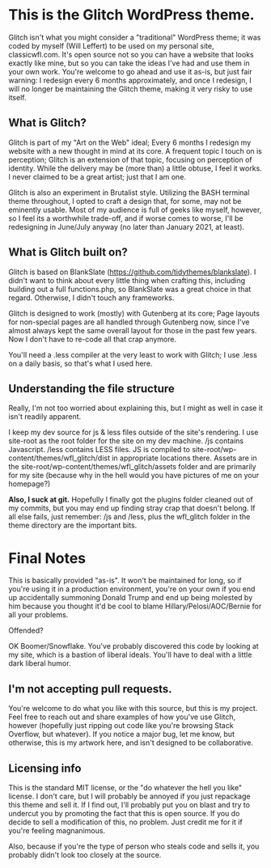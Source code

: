 # This is the Glitch WordPress theme.

Glitch isn't what you might consider a "traditional" WordPress theme; it was coded by myself (Will Leffert) to be used on my personal site, classicwfl.com. It's open source not so you can have a website that looks exactly like mine, but so you can take the ideas I've had and use them in your own work. You're welcome to go ahead and use it as-is, but just fair warning: I redesign every 6 months approximately, and once I redesign, I will no longer be maintaining the Glitch theme, making it very risky to use itself.

## What is Glitch?

Glitch is part of my "Art on the Web" ideal; Every 6 months I redesign my website with a new thought in mind at its core. A frequent topic I touch on is perception; Glitch is an extension of that topic, focusing on perception of identity. While the delivery may be (more than) a little obtuse, I feel it works. I never claimed to be a great artist; just that I am one.

Glitch is also an experiment in Brutalist style. Utilizing the BASH terminal theme throughout, I opted to craft a design that, for some, may not be eminently usable. Most of my audience is full of geeks like myself, however, so I feel its a worthwhile trade-off, and if worse comes to worse, I'll be redesigning in June/July anyway (no later than January 2021, at least).

## What is Glitch built on?

Glitch is based on BlankSlate (https://github.com/tidythemes/blankslate). I didn't want to think about every little thing when crafting this, including building out a full functions.php, so BlankSlate was a great choice in that regard. Otherwise, I didn't touch any frameworks.

Glitch is designed to work (mostly) with Gutenberg at its core; Page layouts for non-special pages are all handled through Gutenberg now, since I've almost always kept the same overall layout for those in the past few years. Now I don't have to re-code all that crap anymore.

You'll need a .less compiler at the very least to work with Glitch; I use .less on a daily basis, so that's what I used here.

## Understanding the file structure

Really, I'm not too worried about explaining this, but I might as well in case it isn't readily apparent.

I keep my dev source for js & less files outside of the site's rendering. I use site-root as the root folder for the site on my dev machine. /js contains Javascript. /less contains LESS files. JS is compiled to site-root/wp-content/themes/wfl_glitch/dist in appropriate locations there. Assets are in the site-root/wp-content/themes/wfl_glitch/assets folder and are primarily for my site (because why in the hell would you have pictures of me on your homepage?)

**Also, I suck at git.** Hopefully I finally got the plugins folder cleaned out of my commits, but you may end up finding stray crap that doesn't belong. If all else fails, just remember: /js and /less, plus the wfl_glitch folder in the theme directory are the important bits.

# Final Notes

This is basically provided "as-is". It won't be maintained for long, so if you're using it in a production environment, you're on your own if you end up accidentally summoning Donald Trump and end up being molested by him because you thought it'd be cool to blame Hillary/Pelosi/AOC/Bernie for all your problems.

Offended?

OK Boomer/Snowflake. You've probably discovered this code by looking at my site, which is a bastion of liberal ideals. You'll have to deal with a little dark liberal humor.

## I'm not accepting pull requests.

You're welcome to do what you like with this source, but this is my project. Feel free to reach out and share examples of how you've use Glitch, however (hopefully just ripping out code like you're browsing Stack Overflow, but whatever). If you  notice a major bug, let me know, but otherwise, this is my artwork here, and isn't designed to be collaborative.

## Licensing info
This is the standard MIT license, or the "do whatever the hell you like" license. I don't care, but I will probably be annoyed if you just repackage this theme and sell it. If I find out, I'll probably put you on blast and try to undercut you by promoting the fact that this is open source. If you do decide to sell a modification of this, no problem. Just credit me for it if you're feeling magnanimous. 

Also, because if you're the type of person who steals code and sells it, you probably didn't look too closely at the source. 